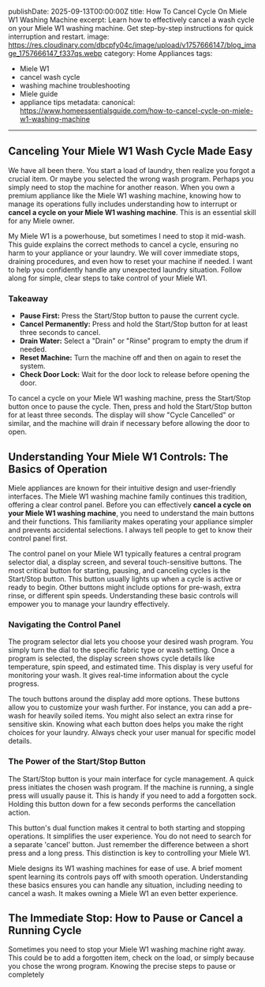 publishDate: 2025-09-13T00:00:00Z
title: How To Cancel Cycle On Miele W1 Washing Machine
excerpt: Learn how to effectively cancel a wash cycle on your Miele W1 washing machine. Get step-by-step instructions for quick interruption and restart.
image: https://res.cloudinary.com/dbcpfy04c/image/upload/v1757666147/blog_image_1757666147_f337qs.webp
category: Home Appliances
tags:
  - Miele W1
  - cancel wash cycle
  - washing machine troubleshooting
  - Miele guide
  - appliance tips
metadata:
  canonical: https://www.homeessentialsguide.com/how-to-cancel-cycle-on-miele-w1-washing-machine
---

## Canceling Your Miele W1 Wash Cycle Made Easy

We have all been there. You start a load of laundry, then realize you forgot a crucial item. Or maybe you selected the wrong wash program. Perhaps you simply need to stop the machine for another reason. When you own a premium appliance like the Miele W1 washing machine, knowing how to manage its operations fully includes understanding how to interrupt or **cancel a cycle on your Miele W1 washing machine**. This is an essential skill for any Miele owner.

My Miele W1 is a powerhouse, but sometimes I need to stop it mid-wash. This guide explains the correct methods to cancel a cycle, ensuring no harm to your appliance or your laundry. We will cover immediate stops, draining procedures, and even how to reset your machine if needed. I want to help you confidently handle any unexpected laundry situation. Follow along for simple, clear steps to take control of your Miele W1.

### Takeaway

*   **Pause First:** Press the Start/Stop button to pause the current cycle.
*   **Cancel Permanently:** Press and hold the Start/Stop button for at least three seconds to cancel.
*   **Drain Water:** Select a "Drain" or "Rinse" program to empty the drum if needed.
*   **Reset Machine:** Turn the machine off and then on again to reset the system.
*   **Check Door Lock:** Wait for the door lock to release before opening the door.

To cancel a cycle on your Miele W1 washing machine, press the Start/Stop button once to pause the cycle. Then, press and hold the Start/Stop button for at least three seconds. The display will show "Cycle Cancelled" or similar, and the machine will drain if necessary before allowing the door to open.

## Understanding Your Miele W1 Controls: The Basics of Operation

Miele appliances are known for their intuitive design and user-friendly interfaces. The Miele W1 washing machine family continues this tradition, offering a clear control panel. Before you can effectively **cancel a cycle on your Miele W1 washing machine**, you need to understand the main buttons and their functions. This familiarity makes operating your appliance simpler and prevents accidental selections. I always tell people to get to know their control panel first.

The control panel on your Miele W1 typically features a central program selector dial, a display screen, and several touch-sensitive buttons. The most critical button for starting, pausing, and canceling cycles is the Start/Stop button. This button usually lights up when a cycle is active or ready to begin. Other buttons might include options for pre-wash, extra rinse, or different spin speeds. Understanding these basic controls will empower you to manage your laundry effectively.

### Navigating the Control Panel

The program selector dial lets you choose your desired wash program. You simply turn the dial to the specific fabric type or wash setting. Once a program is selected, the display screen shows cycle details like temperature, spin speed, and estimated time. This display is very useful for monitoring your wash. It gives real-time information about the cycle progress.

The touch buttons around the display add more options. These buttons allow you to customize your wash further. For instance, you can add a pre-wash for heavily soiled items. You might also select an extra rinse for sensitive skin. Knowing what each button does helps you make the right choices for your laundry. Always check your user manual for specific model details.

### The Power of the Start/Stop Button

The Start/Stop button is your main interface for cycle management. A quick press initiates the chosen wash program. If the machine is running, a single press will usually pause it. This is handy if you need to add a forgotten sock. Holding this button down for a few seconds performs the cancellation action.

This button's dual function makes it central to both starting and stopping operations. It simplifies the user experience. You do not need to search for a separate 'cancel' button. Just remember the difference between a short press and a long press. This distinction is key to controlling your Miele W1.

Miele designs its W1 washing machines for ease of use. A brief moment spent learning its controls pays off with smooth operation. Understanding these basics ensures you can handle any situation, including needing to cancel a wash. It makes owning a Miele W1 an even better experience.

## The Immediate Stop: How to Pause or Cancel a Running Cycle

Sometimes you need to stop your Miele W1 washing machine right away. This could be to add a forgotten item, check on the load, or simply because you chose the wrong program. Knowing the precise steps to pause or completely